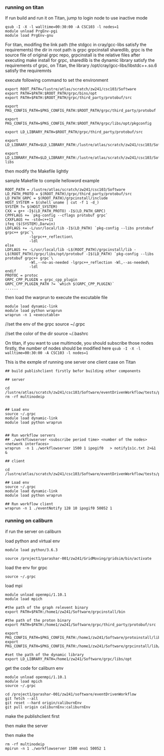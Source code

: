 ### running on titan

If run build and run it on Titan, jump to login node to use inactive mode

```
qsub -I -X -l walltime=00:30:00 -A CSC103 -l nodes=1
module unload PrgEnv-pgi
module load PrgEnv-gnu
```

For titan, modifing the link path (the stdgcc in cray/gcc-libs satisfy the requirements)
the dir in root path is grpc  grpcinstall  sharedlib, grpc is the source file of original grpc repo, grpcinstall is the relative files after executing make install for grpc, sharedlib is the dynamic library satisfy the requirements of grpc, on Titan, the library /opt/cray/gcc-libs/libstdc++.so.6 satisfy the requiremnts

execute following command to set the environment

```
export ROOT_PATH=/lustre/atlas/scratch/zw241/csc103/Software
export PATH=$PATH:$ROOT_PATH/grpc/bins/opt
export PATH=$PATH:$ROOT_PATH/grpc/third_party/protobuf/src

export PKG_CONFIG_PATH=$PKG_CONFIG_PATH:$ROOT_PATH/grpc/third_party/protobuf

export PKG_CONFIG_PATH=$PKG_CONFIG_PATH:$ROOT_PATH/grpc/libs/opt/pkgconfig

export LD_LIBRARY_PATH=$ROOT_PATH/grpc/third_party/protobuf/src

export LD_LIBRARY_PATH=$LD_LIBRARY_PATH:/lustre/atlas/scratch/zw241/csc103/Software/grpc/libs/opt

export LD_LIBRARY_PATH=$LD_LIBRARY_PATH:/lustre/atlas/scratch/zw241/csc103/Software/sharedlib/gcc-libs
```
then modify the Makefile lightly

sample Makefile to compile helloword example

```
ROOT_PATH = /lustre/atlas/scratch/zw241/csc103/Software
LD_PATH_PROTO = $(ROOT_PATH)/grpc/third_party/protobuf/src
LD_PATH_GRPC = $(ROOT_PATH)/grpcinstall/include
HOST_SYSTEM = $(shell uname | cut -f 1 -d_)
SYSTEM ?= $(HOST_SYSTEM)
CXX = g++ -I$(LD_PATH_PROTO) -I$(LD_PATH_GRPC)
CPPFLAGS += `pkg-config --cflags protobuf grpc`
CXXFLAGS += -std=c++11
ifeq ($(SYSTEM),Darwin)
LDFLAGS += -L/usr/local/lib -I$(LD_PATH) `pkg-config --libs protobuf grpc++ grpc`\
           -lgrpc++_reflection\
           -ldl
else
LDFLAGS += -L/usr/local/lib -L$(ROOT_PATH)/grpcinstall/lib -L$(ROOT_PATH)/grpc/libs/opt/protobuf -I$(LD_PATH) `pkg-config --libs protobuf grpc++ grpc`\
           -Wl,--no-as-needed -lgrpc++_reflection -Wl,--as-needed\
           -ldl
endif
PROTOC = protoc
GRPC_CPP_PLUGIN = grpc_cpp_plugin
GRPC_CPP_PLUGIN_PATH ?= `which $(GRPC_CPP_PLUGIN)`
......

```

then load the warprun to execute the excutable file

```
module load dynamic-link
module load python wraprun
wraprun -n 1 <executable>
```

//set the env of the grpc
source ~/.grpc

//set the color of the dir
source ~/.bashrc

On titan, if you want to use multimode, you should subscribe those nodes firstly, the number of nodes should be modified here `qsub -I -X -l walltime=00:30:00 -A CSC103 -l nodes=1`



This is the exmple of running one server one client case on Titan

```
## build publishclient firstly befor building other components

## server

cd /lustre/atlas/scratch/zw241/csc103/Software/eventDrivenWorkflow/tests/performance
rm -rf multinodeip


## Load env
source ~/.grpc
module load dynamic-link
module load python wraprun


## Run workflow servers
## ./workflowserver <subscribe period time> <number of the nodes> <network interfaces>
wraprun  -n 1 ./workflowserver 1500 1 ipogif0   > notify1s1c.txt 2>&1 &

## client

cd /lustre/atlas/scratch/zw241/csc103/Software/eventDrivenWorkflow/tests/performance

## Load env
source ~/.grpc
module load dynamic-link
module load python wraprun

## Run workflow client
wraprun -n 1 ./eventNotify 128 10 ipogif0 50052 1

```



### running on caliburn

if run the server on caliburn

load python and virtual env

```
module load python/3.6.3

source /project1/parashar-001/zw241/GridMoving/gridsim/bin/activate
```

load the env for grpc 

```
source ~/.grpc
```

load mpi

```
module unload openmpi/1.10.1
module load mpich
```


```
#the path of the graph relevent binary
export PATH=$PATH:/home1/zw241/Software/grpcinstall/bin

#the path of the proton binary
export PATH=$PATH:/home1/zw241/Software/grpc/third_party/protobuf/src

export PKG_CONFIG_PATH=$PKG_CONFIG_PATH:/home1/zw241/Software/protoinstall/lib/pkgconfig
export PKG_CONFIG_PATH=$PKG_CONFIG_PATH:/home1/zw241/Software/grpcinstall/lib/pkgconfig

#set the path of the dynamic library
export LD_LIBRARY_PATH=/home1/zw241/Software/grpc/libs/opt
```

get the code for caliburn env


```
module unload openmpi/1.10.1
module load mpich
source ~/.grpc

cd /project1/parashar-001/zw241/software/eventDrivenWorkflow
git fetch --all
git reset --hard origin/caliburnEnv
git pull origin caliburnEnv:caliburnEnv
```

make the publishclient first 

then make the server 

then make the 

```
rm -rf multinodeip
mpirun -n 1 ./workflowserver 1500 eno1 50052 1
```





